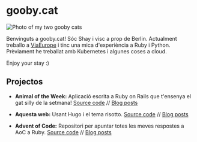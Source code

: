 # gooby.cat

![Photo of my two gooby cats](/goobycats.jpg)

Benvinguts a gooby.cat! Sóc Shay i visc a prop de Berlin. Actualment treballo a [ViaEurope](https://github.com/viaeurope) i tinc una mica d'experiència a Ruby i Python. Prèviament he treballat amb Kubernetes i algunes coses a cloud.

Enjoy your stay :)

## Projectos

* **Animal of the Week:** Aplicació escrita a Ruby on Rails que t'ensenya el gat silly de la setmana! [Source code](https://github.com/9c23a5/animal-otw) // [Blog posts]()

* **Aquesta web:** Usant Hugo i el tema risotto. [Source code](https://github.com/9c23a5/gooby-cat) // [Blog posts]()

* **Advent of Code:** Repositori per apuntar totes les meves respostes a AoC a Ruby. [Source code](https://github.com/9c23a5/advent-of-code) // [Blog posts]()
